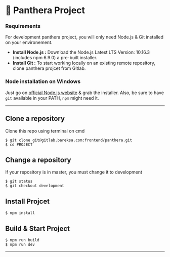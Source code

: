# :green_book: Panthera Project
### Requirements

For development panthera project, you will only need Node.js & Git installed on your environement.

* **Install Node.js :** Download the Node.js Latest LTS Version: 10.16.3 (includes npm 6.9.0) a pre-built installer.
* **Install Git :** To start working locally on an existing remote repository, clone panthera projcet from Gitlab.

### Node installation on Windows

Just go on [official Node.js website](http://nodejs.org/) & grab the installer.
Also, be sure to have `git` available in your PATH, `npm` might need it.

---
## Clone a repository
Clone this repo using terminal on cmd

    $ git clone git@gitlab.bareksa.com:frontend/panthera.git
    $ cd PROJECT

## Change a repository
If your repository is in master, you must change it to development

    $ git status
    $ git checkout development



## Install Projcet

    $ npm install


## Build & Start Project

    $ npm run build
    $ npm run dev


---
